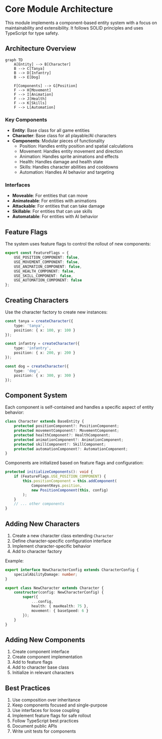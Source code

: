 # Core Module Architecture

This module implements a component-based entity system with a focus on maintainability and extensibility. It follows SOLID principles and uses TypeScript for type safety.

## Architecture Overview

```mermaid
graph TD
    A[Entity] --> B[Character]
    B --> C[Tanya]
    B --> D[Infantry]
    B --> E[Dog]
    
    F[Components] --> G[Position]
    F --> H[Movement]
    F --> I[Animation]
    F --> J[Health]
    F --> K[Skills]
    F --> L[Automation]
```

### Key Components

- **Entity**: Base class for all game entities
- **Character**: Base class for all playable/AI characters
- **Components**: Modular pieces of functionality
  - Position: Handles entity position and spatial calculations
  - Movement: Handles entity movement and direction
  - Animation: Handles sprite animations and effects
  - Health: Handles damage and health state
  - Skills: Handles character abilities and cooldowns
  - Automation: Handles AI behavior and targeting

### Interfaces

- **Moveable**: For entities that can move
- **Animateable**: For entities with animations
- **Attackable**: For entities that can take damage
- **Skillable**: For entities that can use skills
- **Automatable**: For entities with AI behavior

## Feature Flags

The system uses feature flags to control the rollout of new components:

```typescript
export const FeatureFlags = {
    USE_POSITION_COMPONENT: false,
    USE_MOVEMENT_COMPONENT: false,
    USE_ANIMATION_COMPONENT: false,
    USE_HEALTH_COMPONENT: false,
    USE_SKILL_COMPONENT: false,
    USE_AUTOMATION_COMPONENT: false
};
```

## Creating Characters

Use the character factory to create new instances:

```typescript
const tanya = createCharacter({
    type: 'tanya',
    position: { x: 100, y: 100 }
});

const infantry = createCharacter({
    type: 'infantry',
    position: { x: 200, y: 200 }
});

const dog = createCharacter({
    type: 'dog',
    position: { x: 300, y: 300 }
});
```

## Component System

Each component is self-contained and handles a specific aspect of entity behavior:

```typescript
class Character extends BaseEntity {
    protected positionComponent?: PositionComponent;
    protected movementComponent?: MovementComponent;
    protected healthComponent?: HealthComponent;
    protected animationComponent?: AnimationComponent;
    protected skillComponent?: SkillComponent;
    protected automationComponent?: AutomationComponent;
}
```

Components are initialized based on feature flags and configuration:

```typescript
protected initializeComponents(): void {
    if (FeatureFlags.USE_POSITION_COMPONENT) {
        this.positionComponent = this.addComponent(
            ComponentKeys.position,
            new PositionComponent(this, config)
        );
    }
    // ... other components
}
```

## Adding New Characters

1. Create a new character class extending `Character`
2. Define character-specific configuration interface
3. Implement character-specific behavior
4. Add to character factory

Example:
```typescript
export interface NewCharacterConfig extends CharacterConfig {
    specialAbilityDamage: number;
}

export class NewCharacter extends Character {
    constructor(config: NewCharacterConfig) {
        super({
            ...config,
            health: { maxHealth: 75 },
            movement: { baseSpeed: 6 }
        });
    }
}
```

## Adding New Components

1. Create component interface
2. Create component implementation
3. Add to feature flags
4. Add to character base class
5. Initialize in relevant characters

## Best Practices

1. Use composition over inheritance
2. Keep components focused and single-purpose
3. Use interfaces for loose coupling
4. Implement feature flags for safe rollout
5. Follow TypeScript best practices
6. Document public APIs
7. Write unit tests for components
